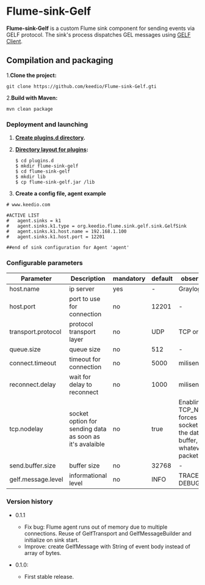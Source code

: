 # Flume-sink-Gelf

**Flume-sink-Gelf**  is a custom Flume sink component for sending events via GELF protocol.
The sink's process dispatches GEL messages using [GELF Client](https://github.com/Graylog2/gelfclient).


## Compilation and packaging
1.**Clone the project:**
```
git clone https://github.com/keedio/Flume-sink-Gelf.gti
```

2.**Build with Maven:**
```
mvn clean package
```

### Deployment and launching ###

1. **[Create plugins.d directory](https://flume.apache.org/FlumeUserGuide.html#the-plugins-d-directory).**
2. **[Directory layout for plugins](https://flume.apache.org/FlumeUserGuide.html#directory-layout-for-plugins):**

    ```
    $ cd plugins.d
    $ mkdir flume-sink-gelf
    $ cd flume-sink-gelf
    $ mkdir lib
    $ cp flume-sink-gelf.jar /lib
     ```

3. **Create a config file, agent example**
````
# www.keedio.com

#ACTIVE LIST
#   agent.sinks = k1
#   agent.sinks.k1.type = org.keedio.flume.sink.gelf.sink.GelfSink
#   agent.sinks.k1.host.name = 192.168.1.100
#   agent.sinks.k1.host.port = 12201

##end of sink configuration for Agent 'agent'
````


### Configurable parameters

|Parameter|Description|mandatory|default|observations|
|------|-----------|---|----|---|
|host.name|ip server |yes|-|Graylog server|
|host.port| port to use for connection|no|12201|-|
|transport.protocol|protocol transport layer|no|UDP|TCP or UDP|
|queue.size|queue size |no|512|-|
|connect.timeout|timeout for connection|no|5000|milisencods|
|reconnect.delay|wait for delay to reconnect|no|1000|milisencods|
|tcp.nodelay|socket option for sending data as soon as it's avalaible|no|true|Enabling TCP_NODELAY forces a socket to send the data in its buffer, whatever the packet size.|
|send.buffer.size| buffer size |no| 32768|-|
|gelf.message.level|informational level |no| INFO|TRACE, DEBUG,...|

### Version history #####
- 0.1.1
    + Fix bug: Flume agent runs out of memory due to multiple connections. Reuse of GelfTransport and GelfMessageBuilder and initialize on sink start.
    + Improve: create GelfMessage with String of event body instead of array of bytes.

- 0.1.0:
    + First stable release.





